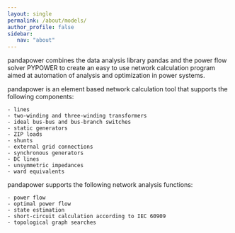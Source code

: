 ```yaml
---
layout: single
permalink: /about/models/
author_profile: false
sidebar:
   nav: "about" 
---
```


pandapower combines the data analysis library pandas and the power flow solver PYPOWER to create an easy to use network calculation program aimed at automation of analysis and optimization in power systems.

pandapower is an element based network calculation tool that supports the following components:

	- lines
	- two-winding and three-winding transformers
	- ideal bus-bus and bus-branch switches
	- static generators
	- ZIP loads
	- shunts
	- external grid connections
	- synchronous generators
	- DC lines
	- unsymmetric impedances
	- ward equivalents
	
pandapower supports the following network analysis functions:

	- power flow
	- optimal power flow
	- state estimation
	- short-circuit calculation according to IEC 60909
	- topological graph searches
